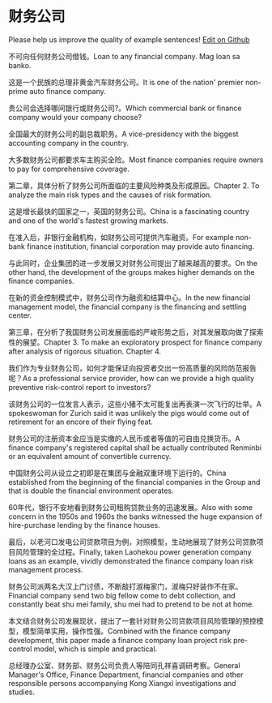 # 财务公司

Please help us improve the quality of example sentences! [Edit on Github](https://github.com/jiyushe/jiyu-example-sentence-source/blob/main/chinese/caiwugongsi.md)

<p><span class="chinese">不可向任何财务公司借钱。</span><span class="english">Loan to any financial company. Mag loan sa banko.</span></p>

<p><span class="chinese">这是一个民族的总理非黄金汽车财务公司。</span><span class="english">It is one of the nation' premier non-prime auto finance company.</span></p>

<p><span class="chinese">贵公司会选择哪间银行或财务公司?。</span><span class="english">Which commercial bank or finance company would your company choose?</span></p>

<p><span class="chinese">全国最大的财务公司的副总裁职务。</span><span class="english">A vice-presidency with the biggest accounting company in the country.</span></p>

<p><span class="chinese">大多数财务公司都要求车主购买全险。</span><span class="english">Most finance companies require owners to pay for comprehensive coverage.</span></p>

<p><span class="chinese">第二章，具体分析了财务公司所面临的主要风险种类及形成原因。</span><span class="english">Chapter 2. To analyze the main risk types and the causes of risk formation.</span></p>

<p><span class="chinese">这是增长最快的国家之一，英国的财务公司。</span><span class="english">China is a fascinating country and one of the world's fastest growing markets.</span></p>

<p><span class="chinese">在准入后，非银行金融机构，如财务公司可提供汽车融资。</span><span class="english">For example non-bank finance institution, financial corporation may provide auto financing.</span></p>

<p><span class="chinese">与此同时，企业集团的进一步发展又对财务公司提出了越来越高的要求。</span><span class="english">On the other hand, the development of the groups makes higher demands on the finance companies.</span></p>

<p><span class="chinese">在新的资金控制模式中，财务公司作为融资和结算中心。</span><span class="english">In the new financial management model, the financial company is the financing and settling center.</span></p>

<p><span class="chinese">第三章，在分析了我国财务公司发展面临的严峻形势之后，对其发展取向做了探索性的展望。</span><span class="english">Chapter 3. To make an exploratory prospect for finance company after analysis of rigorous situation. Chapter 4.</span></p>

<p><span class="chinese">我们作为专业财务公司，如何才能保证向投资者交出一份高质量的风险防范报告呢？</span><span class="english">As a professional service provider, how can we provide a high quality preventive risk-control report to investors?</span></p>

<p><span class="chinese">该财务公司的一位发言人表示，这些小猪不太可能复出再表演一次飞行的壮举。</span><span class="english">A spokeswoman for Zurich said it was unlikely the pigs would come out of retirement for an encore of their flying feat.</span></p>

<p><span class="chinese">财务公司的注册资本金应当是实缴的人民币或者等值的可自由兑换货币。</span><span class="english">A finance company's registered capital shall be actually contributed Renminbi or an equivalent amount of convertible currency.</span></p>

<p><span class="chinese">中国财务公司从设立之初即是在集团与金融双重环境下运行的。</span><span class="english">China established from the beginning of the financial companies in the Group and that is double the financial environment operates.</span></p>

<p><span class="chinese">60年代，银行不安地看到财务公司租购贷款业务的迅速发展。</span><span class="english">Also with some concern in the 1950s and 1960s the banks witnessed the huge expansion of hire-purchase lending by the finance houses.</span></p>

<p><span class="chinese">最后，以老河口发电公司贷款项目为例，对照模型，生动地展现了财务公司贷款项目风险管理的全过程。</span><span class="english">Finally, taken Laohekou power generation company loans as an example, vividly demonstrated the finance company loan risk management process.</span></p>

<p><span class="chinese">财务公司派两名大汉上门讨债，不断敲打淑梅家门，淑梅只好装作不在家。</span><span class="english">Financial company send two big fellow come to debt collection, and constantly beat shu mei family, shu mei had to pretend to be not at home.</span></p>

<p><span class="chinese">本文结合财务公司发展现状，提出了一套针对财务公司贷款项目风险管理的预控模型，模型简单实用，操作性强。</span><span class="english">Combined with the finance company development, this paper made a finance company loan project risk pre-control model, which is simple and practical.</span></p>

<p><span class="chinese">总经理办公室、财务部、财务公司负责人等陪同孔祥喜调研考察。</span><span class="english">General Manager's Office, Finance Department, financial companies and other responsible persons accompanying Kong Xiangxi investigations and studies.</span></p>

